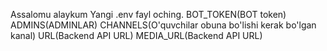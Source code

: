 Assalomu alaykum
Yangi .env fayl oching. 
BOT_TOKEN(BOT token)
ADMINS(ADMINLAR)
CHANNELS(O'quvchilar obuna bo'lishi kerak bo'lgan kanal)
URL(Backend API URL)
MEDIA_URL(Backend API URL)